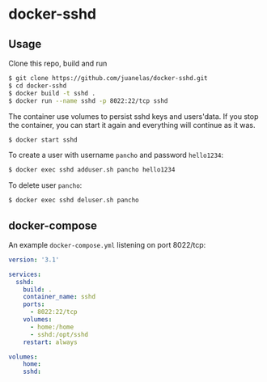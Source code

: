 # docker-sshd

## Usage

Clone this repo, build and run
```sh
$ git clone https://github.com/juanelas/docker-sshd.git
$ cd docker-sshd
$ docker build -t sshd .
$ docker run --name sshd -p 8022:22/tcp sshd
```

The container use volumes to persist sshd keys and users'data. If you stop the container, you can start it again and everything will continue as it was.

```sh
$ docker start sshd
```

To create a user with username `pancho` and password `hello1234`:
```sh
$ docker exec sshd adduser.sh pancho hello1234
```

To delete user `pancho`:
```sh
$ docker exec sshd deluser.sh pancho
```

## docker-compose

An example `docker-compose.yml` listening on port 8022/tcp:

```yaml
version: '3.1'

services:
  sshd:
    build: .
    container_name: sshd
    ports:
      - 8022:22/tcp
    volumes:
      - home:/home
      - sshd:/opt/sshd
    restart: always

volumes:
    home:
    sshd:
```